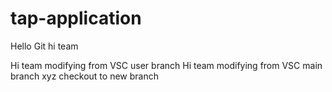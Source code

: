# tap-application

Hello Git
hi team

Hi team modifying from VSC user branch
Hi team modifying from VSC main branch
xyz checkout to new branch